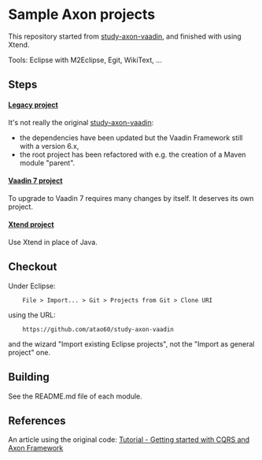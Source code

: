 Sample Axon projects
=====

This repository started from [study-axon-vaadin](https://code.google.com/p/study-axon-vaadin/), and finished with using Xtend.

Tools: Eclipse with M2Eclipse, Egit, WikiText, ...

Steps
------

#### [Legacy project](legacy) ####

It's not really the original [study-axon-vaadin](https://code.google.com/p/study-axon-vaadin/):

- the dependencies have been updated but the Vaadin Framework still with a version 6.x,
- the root project has been refactored with e.g. the creation of a Maven module "parent". 

#### [Vaadin 7 project](vaadin7) ####

To upgrade to Vaadin 7 requires many changes by itself. It deserves its own project.

#### [Xtend project](xtend) ####

Use Xtend in place of Java.

Checkout
------

Under Eclipse:

        File > Import... > Git > Projects from Git > Clone URI
using the URL:

        https://github.com/atao60/study-axon-vaadin
        
and the wizard "Import existing Eclipse projects", not the "Import as general project" one.       
        
Building
------        
        
See the README.md file of each module.        

References
------

An article using the original code: [Tutorial - Getting started with CQRS and Axon Framework](http://blog.trifork.com/2010/11/12/tutorial-getting-started-with-cqrs-and-axon-framework/)